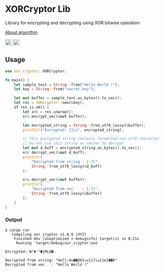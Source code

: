 # XORCryptor Lib

Library for encrypting and decrypting using XOR bitwise operation

[About algorithm](https://github.com/shank03/XORCryptorLib/blob/main/About.md)

[<img alt="crates.io" src="https://img.shields.io/crates/v/xor_cryptor.svg?style=for-the-badge&color=fc8d62&logo=rust" height="22">](https://crates.io/crates/xor_cryptor)
[<img alt="docs.rs" src="https://img.shields.io/badge/docs.rs-xor_cryptor-66c2a5?style=for-the-badge&labelColor=555555&logo=docs.rs" height="22">](https://docs.rs/xor_cryptor)

## Usage

```rust
use xor_cryptor::XORCryptor;

fn main() {
    let sample_text = String::from("Hello World !");
    let key = String::from("secret_key");

    let mut buffer = sample_text.as_bytes().to_vec();
    let res = XORCryptor::new(&key);
    if res.is_ok() {
        let xrc = res.unwrap();
        xrc.encrypt_vec(&mut buffer);

        let encrypted_string = String::from_utf8_lossy(&buffer);
        println!("Encrypted: {}\n", encrypted_string);

        // This encrypted string contains formatted non-utf8 characters
        // Do not use this string as vector to decrypt
        let mut d_buff = encrypted_string.as_bytes().to_vec();
        xrc.decrypt_vec(&mut d_buff);
        println!(
            "Decrypted from string : {:?}",
            String::from_utf8_lossy(&d_buff)
        );

        xrc.decrypt_vec(&mut buffer);
        println!(
            "Decrypted from vec    : {:?}",
            String::from_utf8_lossy(&buffer)
        );
    }
}
```

### Output
```shell
$ cargo run
   Compiling xor_cryptor v1.0.0 (XYZ)
    Finished dev [unoptimized + debuginfo] target(s) in 0.21s
     Running `target/debug/xor_cryptor.exe`

Encrypted: W"♣'"�jMLQ�-

Decrypted from string: "Hell:4u��D6S\u{c}\u{1e}��K"
Decrypted from vec   : "Hello World !"
```